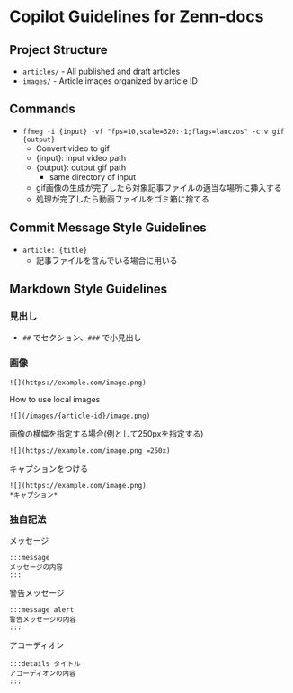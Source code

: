 # Copilot Guidelines for Zenn-docs

## Project Structure
- `articles/` - All published and draft articles
- `images/` - Article images organized by article ID

## Commands
- `ffmeg -i {input} -vf "fps=10,scale=320:-1;flags=lanczos" -c:v gif {output}`
  - Convert video to gif
  - {input}: input video path
  - {output}: output gif path
    - same directory of input
  - gif画像の生成が完了したら対象記事ファイルの適当な場所に挿入する
  - 処理が完了したら動画ファイルをゴミ箱に捨てる

## Commit Message Style Guidelines
- `article: {title}`
  - 記事ファイルを含んでいる場合に用いる

## Markdown Style Guidelines
### 見出し
- `##` でセクション、`###` で小見出し

### 画像

```
![](https://example.com/image.png)
```

How to use local images
```
![](/images/{article-id}/image.png)
```

画像の横幅を指定する場合(例として250pxを指定する)
```
![](https://example.com/image.png =250x)
```

キャプションをつける
```
![](https://example.com/image.png)
*キャプション*
```

### 独自記法

メッセージ
```
:::message
メッセージの内容
:::
```

警告メッセージ
```
:::message alert
警告メッセージの内容
:::
```

アコーディオン
```
:::details タイトル
アコーディオンの内容
:::
```
